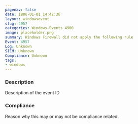 ```yaml
---
pagenav: false
date: 1800-01-01 14:42:38
layout: windowsevent
slug: 4957
categories: Windows-Events 4900
image: placeholder.png
summary: Windows Firewall did not apply the following rule
Event: 4957
Log: Unknown
SIEM: Unknown
Compliance: Unknown
tags:
- windows
---
```


### Description

Description of the event ID

### Compliance

Reason why this may or may not be compliance related.
